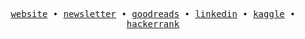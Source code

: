 <p align="center">
  <samp>
    <a href="https://adi-pf.vercel.app">website</a> • 
    <a href="https://hashnode.com/@echosingh">newsletter</a> • 
    <a href="https://www.goodreads.com/aditya_reads">goodreads</a> • 
    <a href="https://www.linkedin.com/in/adityasinghgdev">linkedin</a> • 
    <a href="https://www.kaggle.com/adi2606">kaggle</a> • 
    <a href="https://www.hackerrank.com/profile/rayo_n">hackerrank</a>
  </samp>
</p>
